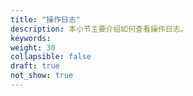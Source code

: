 ```yaml
---
title: "操作日志"
description: 本小节主要介绍如何查看操作日志。 
keywords: 
weight: 30
collapsible: false
draft: true
not_show: true
---
```

